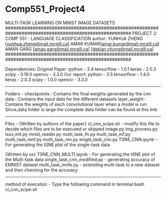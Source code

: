 # Comp551_Project4
MULTI-TASK LEARNING ON MNIST IMAGE DATASETS
######################################################################################################
						PROJECT 2: COMP 551 - LANGUAGE CLASSIFICATION
						author: YUNHUA ZHENG [yunhua.zheng@mail.mcgill.ca]
								AMAR KUMAR[amar.kumar@mail.mcgill.ca]
								AMAN GARG [aman.garg@mail.mcgill.ca]
								 [deklan.chung@mail.mcgill.ca]
######################################################################################################

Dependencies:
Original Paper:
				python - 3.4
				tensorflow - 1.0.1
				keras - 2.0.3
				scipy - 0.19.0
				opencv - 3.3.0
Our report:
				python - 3.5
				tensorflow - 1.4.0
				keras - 2.0.3
				scipy - 1.0.0
				opencv - 3.3.0
				
---------------------------------------------------------------------------------------------------------------------------				
Folders - 
checkpoints :	Contains the final weights generated by the cnn 
data : Contains the input data for the different datasets
layer_weight : Contains the weights of each convolutional layer when a model is run
Since,data folder is large the complete data folder can be found at this link: 

---------------------------------------------------------------------------------------------------------------------------				

Files - 
{Written by authors of the paper}
cl_cnn_scipe.sh - modify this file to decide which files are to be executed or skipped
image.py
img_process.py
lsuv_init.py
mnist_reader.py
multi_task_fn.py
multi_task_mf.py
multi_task_mnf.py
multi_task_mn.py
single_task_cnn.py
TSNE_CNN.ipynb - For generating the tSNE plot of the single-task data

{Written by us}
TSNE_CNN_MULTI.ipynb - For generating the tSNE plot of the Multi-task data
single_task_cnn_modified.py - generating accuracy of EMNIST dataset
multi_task_mnfe.py - extending multi-task to a new dataset and then checking for the accuracy



---------------------------------------------------------------------------------------------------------------------------
method of execution - 
Type the following command in terminal
bash cl_cnn_scipe.sh
